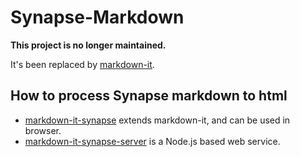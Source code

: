 # Synapse-Markdown
**This project is no longer maintained.**

It's been replaced by [markdown-it](https://github.com/markdown-it/markdown-it).

## How to process Synapse markdown to html
- [markdown-it-synapse](https://www.npmjs.com/package/markdown-it-synapse) extends markdown-it, and can be used in browser.
- [markdown-it-synapse-server](https://github.com/Sage-Bionetworks/markdown-it-synapse-server) is a Node.js based web service.
